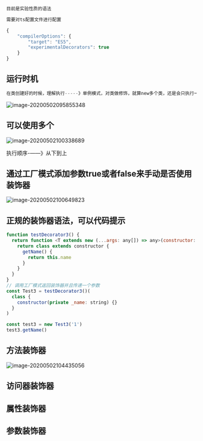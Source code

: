 ```js
目前是实验性质的语法

需要对ts配置文件进行配置

{
    "compilerOptions": {
        "target": "ES5",
        "experimentalDecorators": true
    }
}
```





## 运行时机

```js
在类创建好的时候，理解执行-----》单例模式，对类做修饰，就算new多个类，还是会只执行一次 
```

![image-20200502095855348](C:\Users\Artificial\AppData\Roaming\Typora\typora-user-images\image-20200502095855348.png)



## 可以使用多个

![image-20200502100338689](C:\Users\Artificial\AppData\Roaming\Typora\typora-user-images\image-20200502100338689.png)



执行顺序-——》从下到上



## 通过工厂模式添加参数true或者false来手动是否使用装饰器

![image-20200502100649823](C:\Users\Artificial\AppData\Roaming\Typora\typora-user-images\image-20200502100649823.png)





## 正规的装饰器语法，可以代码提示

```js
function testDecorator3() {
  return function <T extends new (...args: any[]) => any>(constructor: T) {
    return class extends constructor {
      getName() {
        return this.name
      }
    }
  }
}
// 调用工厂模式返回装饰器并且传递一个参数
const Test3 = testDecorator3()(
  class {
    constructor(private _name: string) {}
  }
)

const test3 = new Test3('1')
test3.getName()

```





## 方法装饰器

![image-20200502104435056](C:\Users\Artificial\AppData\Roaming\Typora\typora-user-images\image-20200502104435056.png)





## 访问器装饰器



## 属性装饰器



## 参数装饰器











